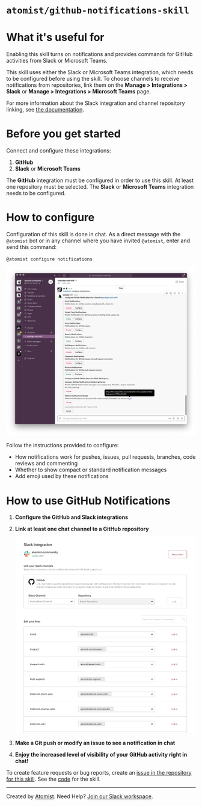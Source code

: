 # `atomist/github-notifications-skill`

<!---atomist-skill-readme:start--->

# What it's useful for

Enabling this skill turns on notifications and provides commands
for GitHub activities from Slack or Microsoft Teams.

This skill uses either the Slack or Microsoft Teams integration, which needs to
be configured before using the skill. To choose channels to receive
notifications from repositories, link them on the **Manage > Integrations >
Slack** or **Manage > Integrations > Microsoft Teams** page.

For more information about the Slack integration and channel repository
linking, see [the documentation](https://docs.atomist.com/user/slack/).

# Before you get started

Connect and configure these integrations:

1. **GitHub**
2. **Slack** or **Microsoft Teams**

The **GitHub** integration must be configured in order to use this skill.
At least one repository must be selected. The **Slack** or **Microsoft Teams**
integration needs to be configured.

# How to configure

Configuration of this skill is done in chat. As a direct message with the
`@atomist` bot or in any channel where you have invited `@atomist`, enter
and send this command:

`@atomist configure notifications`

![Configure GitHub Notifications](docs/images/configure-notifications.png)

Follow the instructions provided to configure:

-   How notifications work for pushes, issues, pull requests, branches, code
    reviews and commenting
-   Whether to show compact or standard notification messages
-   Add emoji used by these notifications

# How to use GitHub Notifications

1. **Configure the GitHub and Slack integrations**

1. **Link at least one chat channel to a GitHub repository**

    ![Slack Integration Configuration](docs/images/slack-integration.png)

1. **Make a Git push or modify an issue to see a notification in chat**

1. **Enjoy the increased level of visibility of your GitHub activity right
   in chat!**

To create feature requests or bug reports, create an [issue in the repository for this skill](https://github.com/atomist-skills/github-notifications-skill/issues).
See the [code](https://github.com/atomist-skills/github-notifications-skill) for the skill.

<!---atomist-skill-readme:end--->

---

Created by [Atomist][atomist].
Need Help? [Join our Slack workspace][slack].

[atomist]: https://atomist.com/ "Atomist - How Teams Deliver Software"
[slack]: https://join.atomist.com/ "Atomist Community Slack"

